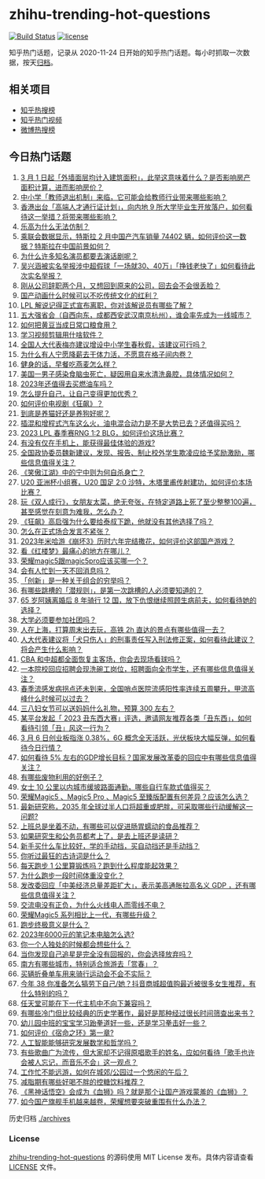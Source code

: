 # zhihu-trending-hot-questions

[![Build Status](https://github.com/justjavac/zhihu-trending-hot-questions/workflows/ci/badge.svg?branch=master)](https://github.com/justjavac/zhihu-trending-hot-questions/actions)
[![license](https://img.shields.io/github/license/justjavac/zhihu-trending-hot-questions)](https://github.com/justjavac/zhihu-trending-hot-questions/blob/master/LICENSE)

知乎热门话题，记录从 2020-11-24
日开始的知乎热门话题。每小时抓取一次数据，按天[归档](./archives)。

## 相关项目

- [知乎热搜榜](https://github.com/justjavac/zhihu-trending-top-search)
- [知乎热门视频](https://github.com/justjavac/zhihu-trending-hot-video)
- [微博热搜榜](https://github.com/justjavac/weibo-trending-hot-search)

## 今日热门话题

<!-- BEGIN -->
<!-- 最后更新时间 Tue Mar 07 2023 04:05:41 GMT+0800 (China Standard Time) -->

1. [3 月 1 日起「外墙面层均计入建筑面积」，此举这意味着什么？是否影响房产面积计算，进而影响房价？](https://www.zhihu.com/question/587580594)
1. [中小学「教师退出机制」来临，它可能会给教师行业带来哪些影响？](https://www.zhihu.com/question/587883968)
1. [香港出台「高端人才通行证计划」，向内地 9 所大学毕业生开放落户，如何看待这一举措？将带来哪些影响？](https://www.zhihu.com/question/587865322)
1. [乐高为什么无法仿制？](https://www.zhihu.com/question/35558370)
1. [乘联会数据显示，特斯拉 2 月中国产汽车销量 74402 辆，如何评价这一数据？特斯拉在中国前景如何？](https://www.zhihu.com/question/587344317)
1. [为什么许多知名演员都要去演话剧呢？](https://www.zhihu.com/question/306573807)
1. [吴兴涵被实名举报涉中超假球「一场就30、40万」「挣钱老快了」如何看待此次实名举报？](https://www.zhihu.com/question/587731916)
1. [刚从公司辞职两个月，又想回到原来的公司，回去会不会很丢脸？](https://www.zhihu.com/question/585892133)
1. [国产动画什么时候可以不吃传统文化的红利？](https://www.zhihu.com/question/579617873)
1. [LPL 解说记得正式宣布离职，你对该解说员有哪些了解？](https://www.zhihu.com/question/587823090)
1. [五大强省会（自西向东，成都西安武汉南京杭州），谁会率先成为一线城市？](https://www.zhihu.com/question/587679385)
1. [如何把黄豆当成日常口粮食用？](https://www.zhihu.com/question/24625495)
1. [学习视频剪辑用什啥软件？](https://www.zhihu.com/question/572466291)
1. [全国人大代表梅亦建议增设中小学生春秋假，该建议可行吗？](https://www.zhihu.com/question/587877857)
1. [为什么有人宁愿降薪去干体力活，不愿意在格子间内卷？](https://www.zhihu.com/question/586742537)
1. [健身的话，早餐吃燕麦怎么样？](https://www.zhihu.com/question/347991282)
1. [美国一男子感染食脑虫死亡，疑因用自来水清洗鼻腔，具体情况如何？](https://www.zhihu.com/question/587483178)
1. [2023年还值得去买燃油车吗？](https://www.zhihu.com/question/566605198)
1. [怎么提升自己，让自己变得更加优秀？](https://www.zhihu.com/question/509626908)
1. [如何评价电视剧《狂飙》？](https://www.zhihu.com/question/578521290)
1. [到底是养猫好还是养狗好呢？](https://www.zhihu.com/question/587301434)
1. [插混和增程式汽车这么火，油电混合动力是不是大势已去？还值得买吗？](https://www.zhihu.com/question/586999681)
1. [2023 LPL 春季赛RNG 1:2 BLG，如何评价这场比赛？](https://www.zhihu.com/question/587920246)
1. [有没有仅在手机上，能获得最佳体验的游戏?](https://www.zhihu.com/question/580821742)
1. [全国政协委员魏新建议，发现、报告、制止校外学生欺凌应给予奖励激励，哪些信息值得关注？](https://www.zhihu.com/question/587882090)
1. [《笑傲江湖》中的宁中则为何自杀身亡？](https://www.zhihu.com/question/497039437)
1. [U20 亚洲杯小组赛，U20 国足 2:0 沙特，木塔里甫传射建功，如何评价本场比赛？](https://www.zhihu.com/question/587897032)
1. [玩《双人成行》，女朋友太菜，绝无夸张，在特定道路上死了至少整整100遍，甚至感觉在刻意为难我，怎么办？](https://www.zhihu.com/question/452785716)
1. [《狂飙》高启强为什么要给泰叔下跪，他就没有其他选择了吗？](https://www.zhihu.com/question/587687686)
1. [怎么在正式场合发言不紧张？](https://www.zhihu.com/question/342322549)
1. [2023年米哈游《崩坏3》历时六年完结撒花，如何评价这部国产游戏？](https://www.zhihu.com/question/587428441)
1. [看《红楼梦》最痛心的地方在哪儿？](https://www.zhihu.com/question/64139352)
1. [荣耀magic5跟magic5pro应该买哪一个？](https://www.zhihu.com/question/586883335)
1. [会有人忙到一天不回消息吗？](https://www.zhihu.com/question/587721983)
1. [「创新」是一种关于组合的穷举吗？](https://www.zhihu.com/question/586900112)
1. [有哪些跳槽的「潜规则」，是第一次跳槽的人必须要知道的？](https://www.zhihu.com/question/586878180)
1. [65 岁阿姨离婚后 8 年骑行 12 国，放下仇恨继续照顾生病前夫，如何看待她的选择？](https://www.zhihu.com/question/587336946)
1. [大学必须要参加社团吗？](https://www.zhihu.com/question/585466824)
1. [人在上海，打算周末出去玩，高铁 2h 直达的景点有哪些值得一去？](https://www.zhihu.com/question/582817632)
1. [人大代表建议将「犬只伤人」的刑事责任写入刑法修正案，如何看待此建议？将会产生什么影响？](https://www.zhihu.com/question/587862054)
1. [CBA 和中超都全面恢复主客场，你会去现场看球吗？](https://www.zhihu.com/question/587292907)
1. [一本院校回应招聘会现洗碗工岗位，招聘面向全市学生，还有哪些信息值得关注？](https://www.zhihu.com/question/587821533)
1. [春季流感发病拐点还未到来，全国哨点医院流感阳性率连续五周攀升，甲流高峰什么时候可以过去？](https://www.zhihu.com/question/587821171)
1. [三八妇女节可以送妈妈什么礼物，预算 300 左右？](https://www.zhihu.com/question/518668635)
1. [某平台发起「 2023 丑东西大赛」评选，邀请网友推荐各类「丑东西」，如何看待引领「丑」风这一行为？](https://www.zhihu.com/question/587126096)
1. [3 月 6 日创业板指涨 0.38%，6G 概念全天活跃，光伏板块大幅反弹，如何看待今日行情？](https://www.zhihu.com/question/587831648)
1. [如何看待 5% 左右的GDP增长目标？国家发展改革委的回应中有哪些信息值得关注？](https://www.zhihu.com/question/587831088)
1. [有哪些废物利用的好例子？](https://www.zhihu.com/question/20898274)
1. [女士 10 公里以内城市缓坡路面通勤，哪些自行车款式值得买？](https://www.zhihu.com/question/586824553)
1. [荣耀Magic5 、Magic5 Pro 、Magic5 至臻版配置有何差异？应该怎么选？](https://www.zhihu.com/question/587901049)
1. [最新研究称，2035 年全球过半人口将超重或肥胖，可采取哪些行动缓解这一问题?](https://www.zhihu.com/question/587819933)
1. [上班总是坐着不动，有哪些可以促进肠胃蠕动的食品推荐？](https://www.zhihu.com/question/585692118)
1. [如果研究生和公务员都考上了，是去上班还是读研？](https://www.zhihu.com/question/587186525)
1. [新手买什么车比较好，学的手动挡，买自动挡还是手动挡？](https://www.zhihu.com/question/586929047)
1. [你听过最狂的古诗词是什么？](https://www.zhihu.com/question/587887330)
1. [每天跑步 1 公里算锻炼吗？跑到什么程度能起效果？](https://www.zhihu.com/question/586615956)
1. [为什么跑步一段时间体重没变化？](https://www.zhihu.com/question/587072518)
1. [发改委回应「中美经济总量差距扩大」，表示美高通胀拉高名义 GDP ，还有哪些信息值得关注？](https://www.zhihu.com/question/587830535)
1. [交流电没有正负，为什么火线电人而零线不电？](https://www.zhihu.com/question/583529769)
1. [荣耀Magic5 系列相比上一代，有哪些升级？](https://www.zhihu.com/question/587917876)
1. [跑步终极意义是什么？](https://www.zhihu.com/question/586434517)
1. [2023年6000元的笔记本电脑怎么选?](https://www.zhihu.com/question/584798968)
1. [你一个人独处的时候都会想些什么？](https://www.zhihu.com/question/582543815)
1. [当你发现自己追星是完全没有回报的，你会选择放弃吗？](https://www.zhihu.com/question/587482992)
1. [南方有哪些城市，特别适合旅游去「赏春」？](https://www.zhihu.com/question/586681402)
1. [买辆折叠单车用来骑行运动会不会不实际？](https://www.zhihu.com/question/586697193)
1. [今年 38 你准备怎么犒劳下自己/她？抖音商城超值购最近被很多女生推荐，有什么特别的吗？](https://www.zhihu.com/question/587497074)
1. [任天堂可能在下一代主机中不向下兼容吗？](https://www.zhihu.com/question/587070439)
1. [有哪些冷门但比较经典的历史学著作，最好是那种经过很长时间筛查出来书？](https://www.zhihu.com/question/512110294)
1. [幼儿园中班的宝宝学习跆拳道好一些，还是学习拳击好一些？](https://www.zhihu.com/question/586267096)
1. [如何评价《宿命之环》第一章?](https://www.zhihu.com/question/587497302)
1. [人工智能能够研究发展数学和哲学吗？](https://www.zhihu.com/question/413552492)
1. [有些歌曲广为流传，但大家却不记得原唱歌手的姓名，应如何看待「歌手也许会被人忘记，而音乐不会」这一观点？](https://www.zhihu.com/question/587849087)
1. [工作忙不能远游，如何在城郊/公园过一个悠闲的午后？](https://www.zhihu.com/question/586924616)
1. [减脂期有哪些好喝不胖的控糖饮料推荐？](https://www.zhihu.com/question/585692221)
1. [《黑神话悟空》会成为《血狮》吗？就是那个让国产游戏蒙羞的《血狮》？](https://www.zhihu.com/question/587584367)
1. [如今国产旗舰手机越来越卷，荣耀想要突破重围有什么办法？](https://www.zhihu.com/question/587808346)

<!-- END -->

历史归档 [./archives](./archives)

### License

[zhihu-trending-hot-questions](https://github.com/justjavac/zhihu-trending-hot-questions)
的源码使用 MIT License 发布。具体内容请查看 [LICENSE](./LICENSE) 文件。
